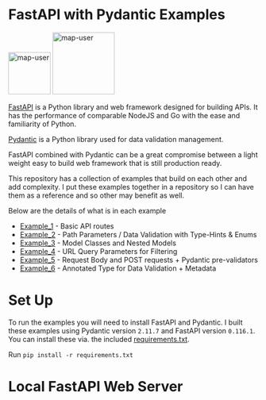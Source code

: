 # FastAPI with Pydantic Examples

<img width="85" alt="map-user" src="https://img.shields.io/badge/views-029-green"> <img width="125" alt="map-user" src="https://img.shields.io/badge/unique visits-004-green">

[FastAPI](https://fastapi.tiangolo.com/) is a Python library and web framework designed for building APIs. It has the performance of comparable NodeJS and Go with the ease and familiarity of Python.

[Pydantic](https://docs.pydantic.dev/latest/) is a Python library used for data validation management.

FastAPI combined with Pydantic can be a great compromise between a light weight easy to build web framework that is still production ready.

This repository has a collection of examples that build on each other and add complexity. I put these examples together in a repository so I can have them as a reference and so other may benefit as well.

Below are the details of what is in each example
* [Example_1](https://github.com/ev2900/FastAPI_Pydantic_Examples/tree/main/Example_1) - Basic API routes
* [Example_2](https://github.com/ev2900/FastAPI_Pydantic_Examples/tree/main/Example_2) - Path Parameters / Data Validation with Type-Hints & Enums
* [Example_3](https://github.com/ev2900/FastAPI_Pydantic_Examples/tree/main/Example_3) - Model Classes and Nested Models
* [Example_4](https://github.com/ev2900/FastAPI_Pydantic_Examples/tree/main/Example_4) - URL Query Parameters for Filtering
* [Example_5](https://github.com/ev2900/FastAPI_Pydantic_Examples/tree/main/Example_5) - Request Body and POST requests + Pydantic pre-validators
* [Example_6](https://github.com/ev2900/FastAPI_Pydantic_Examples/tree/main/Example_6) - Annotated Type for Data Validation + Metadata

# Set Up
To run the examples you will need to install FastAPI and Pydantic. I built these examples using Pydantic version ```2.11.7``` and FastAPI version ```0.116.1```. You can install these via. the included [requirements.txt](https://github.com/ev2900/FastAPI_Pydantic_Examples/blob/main/requirements.txt). 

Run ```pip install -r requirements.txt```

# Local FastAPI Web Server
